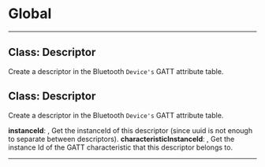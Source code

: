 # Global





* * *

## Class: Descriptor
Create a descriptor in the Bluetooth `Device's` GATT attribute table.


## Class: Descriptor
Create a descriptor in the Bluetooth `Device's` GATT attribute table.

**instanceId**:  , Get the instanceId of this descriptor (since uuid is not enough to separate between descriptors).
**characteristicInstanceId**:  , Get the instance Id of the GATT characteristic that this descriptor belongs to.


* * *











